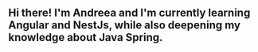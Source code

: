 ## Hi there! I'm Andreea and I'm currently learning Angular and NestJs, while also deepening my knowledge about Java Spring. 

